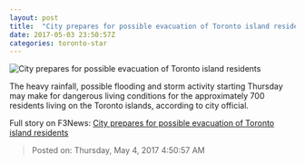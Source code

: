 ```yaml
---
layout: post
title:  "City prepares for possible evacuation of Toronto island residents"
date: 2017-05-03 23:50:57Z
categories: toronto-star
---
```


![City prepares for possible evacuation of Toronto island residents](https://www.thestar.com/content/dam/thestar/news/gta/2017/05/03/city-of-toronto-prepares-for-possible-evacuation-of-toronto-island-residents/vt-centre-island-goers003.jpg)

The heavy rainfall, possible flooding and storm activity starting Thursday may make for dangerous living conditions for the approximately 700 residents living on the Toronto islands, according to city official.


Full story on F3News: [City prepares for possible evacuation of Toronto island residents](http://www.f3nws.com/n/HVMDQG)

> Posted on: Thursday, May 4, 2017 4:50:57 AM
